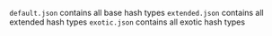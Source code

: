 `default.json` contains all base hash types
`extended.json` contains all extended hash types
`exotic.json` contains all exotic hash types
